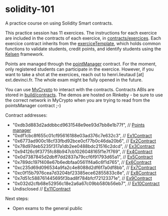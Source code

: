 # solidity-101
A practice course on using Solidity Smart contracts.

This practice session has 11 exercices. The instructions for each exercice are included in the contracts of each exercice, in [contracts/exercices](contracts/exercices). Each exercice contract inherits from the [exerciceTemplate](contracts/exerciceTemplate.sol), which holds common functions to validate students, credit points, and identify students using the [Kelsen](https://github.com/97network/Kelsen) framework.

Points are managed through the [pointManager](contracts/pointsManager.sol) contract. For the moment, only registered students can participate in the exercice. However, if you want to take a shot at the exercices, reach out to henri.lieutaud [at] ext.devinci.fr. The whole exam might be fully opened in the future.

You can use [MyCrypto](https://mycrypto.com/contracts/interact) to interact with the contracts. Contracts ABIs are stored in [build/contracts](build/contracts). The demos are hosted on Rinkeby - be sure to use the correct network in MyCrypto when you are trying to read from the pointsManager contract ;-)

Contract addresses:
* "0xdb3d883d2addbbcd9631548e9ee93d7bb8e1b77f",  // [Points manager](contracts/pointsManager.sol)
* "0xdf1cbc8f655c01cf95616188e03ad376c7e632c3",  // [Ex1Contract](contracts/exercices/ex1.sol)
* "0x6773ad900c18cf33fbd92bce0cf77b0c46da20b6",  // [Ex2Contract](contracts/exercices/ex2.sol)
* "0x78d97deb5235f317a1db2ee0488bdc21516c2dcd",  // [Ex3Contract](contracts/exercices/ex3.sol)
* "0x94126c9f3775fc88b947cb1026048165f1e7f769",  // [Ex4Contract](contracts/exercices/ex4.sol)
* "0x0d7387845d2dbff7dd2837a79ccf6f91793d65a1",  // [Ex5Contract](contracts/exercices/ex5.sol)
* "0x789dc197f408e67b6edbfaa05611f4a6c6f1d765",  // [Ex6Contract](contracts/exercices/ex6.sol)
* "0xc235d69d096534a9fa2c4e8088d2df6f7a0df8bb",  // [Ex7Contract](contracts/exercices/ex7.sol)
* "0xc0f15b7976cea7d3204bf23385ece62855833c8e",  // [Ex8Contract](contracts/exercices/ex8.sol)
* "0x7d51c588761445695f3bad8f784bfcf72123371e",  // [Ex9Contract](contracts/exercices/ex9.sol)
* "0x032d2cfb68e52956c18e2a6a67c09bb580b56eb7",  // [Ex10Contract](contracts/exercices/ex10.sol)
* Undisclosed // [Ex11Contract](contracts/exercices/ex11.sol)

Next steps:
* Open exams to the general public